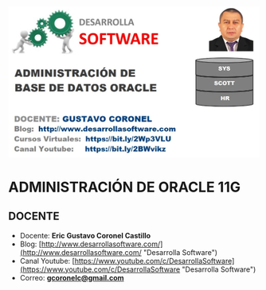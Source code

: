 ![ADMINISTRACIÓN DE ORACLE 11G](https://raw.githubusercontent.com/gcoronelc/ORACLE-ADM-11G/master/img/ora_adm.jpg?token=AAX4UMB6JNZPAKKKXFZ2AWS45XLOY)

# ADMINISTRACIÓN DE ORACLE 11G #



## DOCENTE ##

- Docente: **Eric Gustavo Coronel Castillo**
- Blog: [http://www.desarrollasoftware.com/](http://www.desarrollasoftware.com/ "Desarrolla Software")
- Canal Youtube: [https://www.youtube.com/c/DesarrollaSoftware](https://www.youtube.com/c/DesarrollaSoftware "Desarrolla Software")
- Correo: **gcoronelc@gmail.com**


